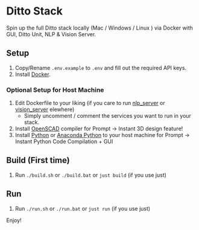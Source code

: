 # Ditto Stack
Spin up the full Ditto stack locally (Mac / Windows / Linux ) via Docker with GUI, Ditto Unit, NLP & Vision Server.

## Setup
1. Copy/Rename `.env.example` to `.env` and fill out the required API keys.
2. Install [Docker](https://www.docker.com/).

### Optional Setup for Host Machine
1. Edit Dockerfile to your liking (if you care to run [nlp_server](https://github.com/ditto-assistant/nlp_server) or [vision_server](https://github.com/ditto-assistant/vision_server) elewhere)
    - Simply uncomment / comment the services you want to run in your stack.
2. Install [OpenSCAD](https://openscad.org/) compiler for Prompt -> Instant 3D design feature!
3. Install [Python](https://www.python.org/) or [Anaconda Python](https://www.anaconda.com/) to your host machine for Prompt -> Instant Python Code Compilation + GUI

## Build (First time)
1. Run `./build.sh` or `./build.bat` or `just build` (if you use just)

## Run
1. Run `./run.sh` or `./run.bat` or `just run` (if you use just)

Enjoy! 
